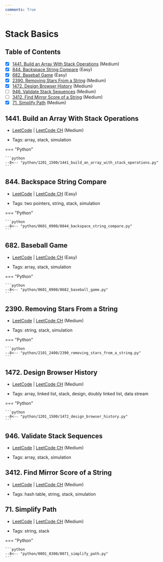 ```yaml
---
comments: True
---
```


# Stack Basics

## Table of Contents

- [x] [1441. Build an Array With Stack Operations](https://leetcode.cn/problems/build-an-array-with-stack-operations/) (Medium)
- [x] [844. Backspace String Compare](https://leetcode.cn/problems/backspace-string-compare/) (Easy)
- [x] [682. Baseball Game](https://leetcode.cn/problems/baseball-game/) (Easy)
- [x] [2390. Removing Stars From a String](https://leetcode.cn/problems/removing-stars-from-a-string/) (Medium)
- [x] [1472. Design Browser History](https://leetcode.cn/problems/design-browser-history/) (Medium)
- [ ] [946. Validate Stack Sequences](https://leetcode.cn/problems/validate-stack-sequences/) (Medium)
- [ ] [3412. Find Mirror Score of a String](https://leetcode.cn/problems/find-mirror-score-of-a-string/) (Medium)
- [x] [71. Simplify Path](https://leetcode.cn/problems/simplify-path/) (Medium)

## 1441. Build an Array With Stack Operations

-   [LeetCode](https://leetcode.com/problems/build-an-array-with-stack-operations/) | [LeetCode CH](https://leetcode.cn/problems/build-an-array-with-stack-operations/) (Medium)

-   Tags: array, stack, simulation

=== "Python"

    ```python
    --8<-- "python/1201_1500/1441_build_an_array_with_stack_operations.py"
    ```



## 844. Backspace String Compare

-   [LeetCode](https://leetcode.com/problems/backspace-string-compare/) | [LeetCode CH](https://leetcode.cn/problems/backspace-string-compare/) (Easy)

-   Tags: two pointers, string, stack, simulation

=== "Python"

    ```python
    --8<-- "python/0601_0900/0844_backspace_string_compare.py"
    ```



## 682. Baseball Game

-   [LeetCode](https://leetcode.com/problems/baseball-game/) | [LeetCode CH](https://leetcode.cn/problems/baseball-game/) (Easy)

-   Tags: array, stack, simulation

=== "Python"

    ```python
    --8<-- "python/0601_0900/0682_baseball_game.py"
    ```



## 2390. Removing Stars From a String

-   [LeetCode](https://leetcode.com/problems/removing-stars-from-a-string/) | [LeetCode CH](https://leetcode.cn/problems/removing-stars-from-a-string/) (Medium)

-   Tags: string, stack, simulation

=== "Python"

    ```python
    --8<-- "python/2101_2400/2390_removing_stars_from_a_string.py"
    ```



## 1472. Design Browser History

-   [LeetCode](https://leetcode.com/problems/design-browser-history/) | [LeetCode CH](https://leetcode.cn/problems/design-browser-history/) (Medium)

-   Tags: array, linked list, stack, design, doubly linked list, data stream

=== "Python"

    ```python
    --8<-- "python/1201_1500/1472_design_browser_history.py"
    ```



## 946. Validate Stack Sequences

-   [LeetCode](https://leetcode.com/problems/validate-stack-sequences/) | [LeetCode CH](https://leetcode.cn/problems/validate-stack-sequences/) (Medium)

-   Tags: array, stack, simulation


## 3412. Find Mirror Score of a String

-   [LeetCode](https://leetcode.com/problems/find-mirror-score-of-a-string/) | [LeetCode CH](https://leetcode.cn/problems/find-mirror-score-of-a-string/) (Medium)

-   Tags: hash table, string, stack, simulation


## 71. Simplify Path

-   [LeetCode](https://leetcode.com/problems/simplify-path/) | [LeetCode CH](https://leetcode.cn/problems/simplify-path/) (Medium)

-   Tags: string, stack

=== "Python"

    ```python
    --8<-- "python/0001_0300/0071_simplify_path.py"
    ```
